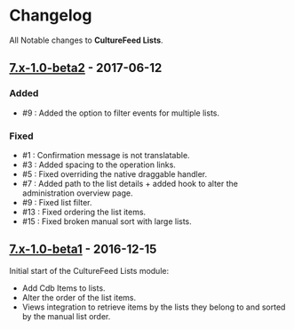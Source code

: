 # Changelog
All Notable changes to **CultureFeed Lists**.




## [7.x-1.0-beta2] - 2017-06-12
### Added
* #9 : Added the option to filter events for multiple lists.


### Fixed
* #1 : Confirmation message is not translatable.
* #3 : Added spacing to the operation links.
* #5 : Fixed overriding the native draggable handler.
* #7 : Added path to the list details + added hook to alter the administration
  overview page.
* #9 : Fixed list filter.
* #13 : Fixed ordering the list items.
* #15 : Fixed broken manual sort with large lists.




## [7.x-1.0-beta1] - 2016-12-15
Initial start of the CultureFeed Lists module:

* Add Cdb Items to lists.
* Alter the order of the list items.
* Views integration to retrieve items by the lists they belong to and sorted
  by the manual list order.




[Unreleased]: https://github.com/digipolisgent/drupal_module_culturefeed-lists/compare/7.x-1.x...7.x-1.x-dev
[7.x-1.0-beta2]: https://github.com/digipolisgent/drupal_module_culturefeed-lists/compare/7.x-1.0-beta2...7.x-1.0-beta1
[7.x-1.0-beta1]: https://github.com/digipolisgent/drupal_module_culturefeed-lists/releases/tag/7.x-1.0-beta1
